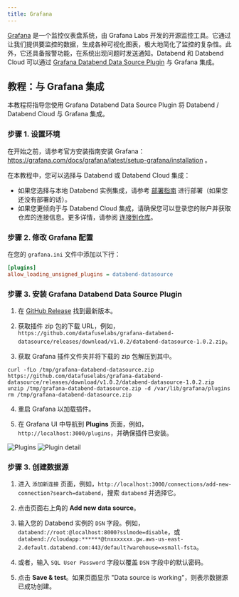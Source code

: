 ```yaml
---
title: Grafana
---
```


[Grafana](https://grafana.com/) 是一个监控仪表盘系统，由 Grafana Labs 开发的开源监控工具。它通过让我们提供要监控的数据，生成各种可视化图表，极大地简化了监控的复杂性。此外，它还具备报警功能，在系统出现问题时发送通知。Databend 和 Databend Cloud 可以通过 [Grafana Databend Data Source Plugin](https://github.com/datafuselabs/grafana-databend-datasource) 与 Grafana 集成。

## 教程：与 Grafana 集成

本教程将指导您使用 Grafana Databend Data Source Plugin 将 Databend / Databend Cloud 与 Grafana 集成。

### 步骤 1. 设置环境

在开始之前，请参考官方安装指南安装 Grafana：https://grafana.com/docs/grafana/latest/setup-grafana/installation 。

在本教程中，您可以选择与 Databend 或 Databend Cloud 集成：

- 如果您选择与本地 Databend 实例集成，请参考 [部署指南](/guides/deploy) 进行部署（如果您还没有部署的话）。
- 如果您更倾向于与 Databend Cloud 集成，请确保您可以登录您的账户并获取仓库的连接信息。更多详情，请参阅 [连接到仓库](/guides/cloud/using-databend-cloud/warehouses#connecting)。

### 步骤 2. 修改 Grafana 配置

在您的 `grafana.ini` 文件中添加以下行：

```ini
[plugins]
allow_loading_unsigned_plugins = databend-datasource
```

### 步骤 3. 安装 Grafana Databend Data Source Plugin

1. 在 [GitHub Release](https://github.com/datafuselabs/grafana-databend-datasource/releases) 找到最新版本。

2. 获取插件 zip 包的下载 URL，例如，`https://github.com/datafuselabs/grafana-databend-datasource/releases/download/v1.0.2/databend-datasource-1.0.2.zip`。

3. 获取 Grafana 插件文件夹并将下载的 zip 包解压到其中。

```shell
curl -fLo /tmp/grafana-databend-datasource.zip https://github.com/datafuselabs/grafana-databend-datasource/releases/download/v1.0.2/databend-datasource-1.0.2.zip
unzip /tmp/grafana-databend-datasource.zip -d /var/lib/grafana/plugins
rm /tmp/grafana-databend-datasource.zip
```

4. 重启 Grafana 以加载插件。

5. 在 Grafana UI 中导航到 **Plugins** 页面，例如，`http://localhost:3000/plugins`，并确保插件已安装。

![Plugins](/img/integration/grafana-plugins.png)
![Plugin detail](/img/integration/grafana-plugin-detail.png)

### 步骤 3. 创建数据源

1. 进入 `添加新连接` 页面，例如，`http://localhost:3000/connections/add-new-connection?search=databend`，搜索 `databend` 并选择它。

2. 点击页面右上角的 **Add new data source**。

3. 输入您的 Databend 实例的 `DSN` 字段。例如，`databend://root:@localhost:8000?sslmode=disable`，或 `databend://cloudapp:******@tnxxxxxxx.gw.aws-us-east-2.default.databend.com:443/default?warehouse=xsmall-fsta`。

4. 或者，输入 `SQL User Password` 字段以覆盖 `DSN` 字段中的默认密码。

5. 点击 **Save & test**。如果页面显示 "Data source is working"，则表示数据源已成功创建。